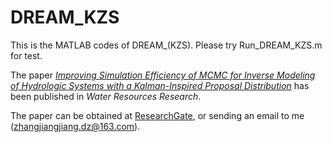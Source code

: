 # DREAM_KZS
This is the MATLAB codes of DREAM_(KZS). Please try Run_DREAM_KZS.m for test.

The paper [*Improving Simulation Efficiency of MCMC for Inverse Modeling of Hydrologic Systems with a Kalman-Inspired Proposal Distribution*](https://agupubs.onlinelibrary.wiley.com/doi/full/10.1029/2019WR025474) has been published in *Water Resources Research*.

The paper can be obtained at [ResearchGate]( https://www.researchgate.net/publication/339393455_Improving_Simulation_Efficiency_of_MCMC_for_Inverse_Modeling_of_Hydrologic_Systems_with_a_Kalman-Inspired_Proposal_Distribution/comments), 
or sending an email to me (zhangjiangjiang.dz@163.com).
